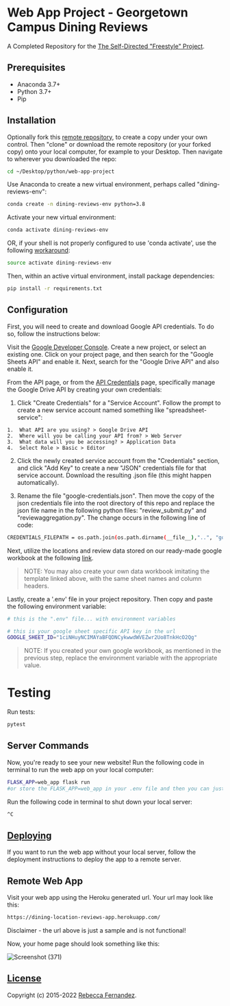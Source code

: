 # **Web App Project** - Georgetown Campus Dining Reviews

A Completed Repository for the [The Self-Directed "Freestyle" Project](https://github.com/prof-rossetti/intro-to-python/tree/main/projects/freestyle).

## Prerequisites

  + Anaconda 3.7+
  + Python 3.7+
  + Pip

## Installation

Optionally fork this [remote repository](https://github.com/beckyfernez/web-app-project), to create a copy under your own control. Then "clone" or download the remote repository (or your forked copy) onto your local computer, for example to your Desktop. Then navigate to wherever you downloaded the repo:

```sh
cd ~/Desktop/python/web-app-project
```

Use Anaconda to create a new virtual environment, perhaps called "dining-reviews-env":

```sh
conda create -n dining-reviews-env python=3.8
```

Activate your new virtual environment:

```sh
conda activate dining-reviews-env
```
OR, if your shell is not properly configured to use 'conda activate', use the following [workaround](https://github.com/conda/conda/issues/7980):

```sh
source activate dining-reviews-env
```

Then, within an active virtual environment, install package dependencies:

```sh
pip install -r requirements.txt
```

## Configuration

First, you will need to create and download Google API credentials. To do so, follow the instructions below:

Visit the [Google Developer Console](https://console.cloud.google.com). Create a new project, or select an existing one. Click on your project page, and then search for the "Google Sheets API" and enable it. Next, search for the "Google Drive API" and also enable it.

From the API page, or from the [API Credentials](https://console.cloud.google.com/apis/credentials) page, specifically manage the Google Drive API by creating your own credentials:

  1.  Click "Create Credentials" for a "Service Account". Follow the prompt to create a new service account named something like "spreadsheet-service":

    1.  What API are you using? > Google Drive API
    2.  Where will you be calling your API from? > Web Server
    3.  What data will you be accessing? > Application Data
    4.  Select Role > Basic > Editor

  2.  Click the newly created service account from the "Credentials" section, and click "Add Key" to create a new "JSON" credentials file for that service account. Download the resulting .json file (this might happen automatically).

  3.  Rename the file "google-credentials.json". Then move the copy of the json credentials file into the root directory of this repo and replace the json file name in the following python files: "review_submit.py" and "reviewaggregation.py". The change occurs in the following line of code:

  ```sh
  CREDENTIALS_FILEPATH = os.path.join(os.path.dirname(__file__),"..", "google-credentials.json")
  ```


Next, utilize the locations and review data stored on our ready-made google workbook at the following [link](https://docs.google.com/spreadsheets/d/1ciNHuyNCIMAYaBFQDNCykwwdWVEZwr2Uo8TnkHcO2Qg/edit#gid=615464139). 

> NOTE: You may also create your own data workbook imitating the template linked above, with the same sheet names and column headers. 

Lastly, create a '.env' file in your project repository. Then copy and paste the following environment variable:

```sh
# this is the ".env" file... with environment variables

# this is your google sheet specific API key in the url
GOOGLE_SHEET_ID="1ciNHuyNCIMAYaBFQDNCykwwdWVEZwr2Uo8TnkHcO2Qg"
```
> NOTE: If you created your own google workbook, as mentioned in the previous step, replace the environment variable with the appropriate value. 


# Testing

Run tests:

```sh
pytest
```

## Server Commands

Now, you're ready to see your new website! Run the following code in terminal to run the web app on your local computer:
```sh
FLASK_APP=web_app flask run
#or store the FLASK_APP=web_app in your .env file and then you can just enter 'flask run'
```

Run the following code in terminal to shut down your local server:
```sh
^C
```

## [Deploying](/DEPLOYING.md)

If you want to run the web app without your local server, follow the deployment instructions to deploy the app to a remote server. 

## Remote Web App

Visit your web app using the Heroku generated url. Your url may look like this:

```sh
https://dining-location-reviews-app.herokuapp.com/
```
Disclaimer - the url above is just a sample and is not functional!

Now, your home page should look something like this:

![Screenshot (371)](https://github.com/beckyfernez/web-app-project/assets/97413846/d1714fbf-78f7-43f2-9f6b-dc2dc2d1aa6a)


## [License](/LICENSE.md)

Copyright (c) 2015-2022 [Rebecca Fernandez](mailto:rmf83@georgetown.edu).
